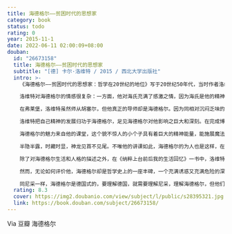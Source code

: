 ```yaml
---
title: 海德格尔——贫困时代的思想家
category: book
status: todo
rating: 0
year: 2015-11-1
date: 2022-06-11 02:00:09+08:00
douban:
  id: "26673158"
  title: 海德格尔——贫困时代的思想家
  subtitle: "[德] 卡尔·洛维特 / 2015 / 西北大学出版社"
  intro: >-
    《海德格尔——贫困时代的思想家：哲学在20世纪的地位》写于20世纪50年代，当时作者洛维特在德国海德堡大学任教，这一时期是他对德国现代哲学进行深入反思的时期，海德格尔思想是他在此期间的重要思想背景、资源和反思的对象。在书中，洛维特对海德格尔的存在论哲学的诸多问题进行了深入考察，尤其是将这些问题置入现代性危机的背景之中，深刻地指出海德格尔在其存在论哲学中对主体哲学的拒斥既是现代性危机的表征，又是这一危机自我克服的自发性表现。洛维特认为，在德国哲学的伟大时代，每个人都能与他的前辈产生关联并把他当作旗鼓相当的伙伴，一个康德和一个黑格尔不会觉得自己出色得不用回应同时代次要者的异议，而海德格尔固执己见的独白发生于一个缺乏讨论的空间，着迷者、复述者和违心者们一方面站在它边上，另一方面把海德格尔所挣得的东西当作硬通货转手。但当海德格尔提出“倘若沉思者终于在运思之际着手探讨这个二十年来一直等待着的……实事，情形又会怎样呢？”这个苦涩问题的时候，就容易和另一个问题一起去回答了。这问题就是，人们怎么能指望别人会作为同行者去跟随这样一位思想家，他的本质特征包括拒绝各种共性和合作以及作为独行者走上一条突然止于不可行走之处的道路？海德格尔至今的全部著作在根本上都是独一无二的巨大挑衅和对“变老的世界”的攻击，在这攻击之后并无反驳和辩护。本书是洛维特哲学史写作的代表作之一，也是研究现代性问题的经典文献。

    洛维特对海德格尔的情感很复杂：一方面，他对海氏充满了感激之情，因为海氏是他的精神导师，影响了他一生；另一方面，他又极度恼恨这个人，因为这位精神导师参加了纳粹，成了制造他人生苦难的帮凶。

    在弗莱堡，洛维特虽然师从胡塞尔，但他真正的导师却是海德格尔。因为同相对沉闷乏味的胡塞尔相比，海德格尔的哲思和授课更具魅力，对青年学生有着无法抵挡的诱惑。依照阿伦特的说法，海德格尔是“秘密哲学王国的国王”，那时，很多弗莱堡的学生都是海氏的忠实粉丝，洛维特也拜倒在海德格尔的脚下，成了他的拜门弟子，洛维特后来回忆说，“比起他的老师，他对我们这些年轻人具有更强的吸引力。他成了我实质意义上的老师，我的精神得以发展，要归功于他。”

    洛维特把自己精神的发展归功于海德格尔，足见海德格尔对他影响之巨大和深刻。在完成博士论文之后，他又追随海德格尔去了马堡，在他的指导下完成了教职论文，成了海氏真正的学生。但是，虽然学生洛维特对老师崇拜得五体投地，却又发现老师总是无法接近的，他像一个多疑的狐狸，生活在自己的洞穴里，警惕着洞外的一切，除了课堂之外。

    海德格尔的魅力来自他的课堂，这个貌不惊人的小个子具有着巨大的精神能量，能施展魔法，让进入他课堂的人惊叹地目瞪口呆，虽然充满忧虑和惶恐，却再也难以离开，洛维特这样描述海德格尔的讲课，“他是一个矮小又黝黑的人，懂得施展魔法——就是说，先把某某东西指出来，随即在听众面前让这东西消失不见。他讲课的技术主要是先盖起一座思想建筑，然后又亲手把它拆掉搬走，以便将全神贯注的听者置于一个谜团之前，让他留在一片空虚里。”很显然，这是多么高超的授课技巧，将学生玩弄于股掌之间，可是他们却总是痴心不改。

    半隐半露，时藏时显，神龙见首不见尾。不唯他的讲课如此，海德格尔的为人也是这样，在海德格尔的表情和思想中，一种无法剔除的怀疑和忧虑，一种深入骨髓的虚无，总是如影随形，阅读海德格尔作品的人，会或多或少地感觉到这一点，同他直接接触的人更是感同身受，让我们来看看洛维特的描绘吧，关于海德格尔的外貌，洛维特写道，“对他的相貌神情，可以有这样的自然描述：费劲紧绷的额头，低垂的脸，半闭的眼睛，但偶尔抬起头张望一下，以确定四周的状况。如果对话中有人一定要他正面地四目相接，那他的表情就会退缩而不确定——因为要与人坦然往来，是他办不到的事情。另一方面，他自然流露的表情则是谨慎、狡狯且猜疑的。”关于海德格尔的生活，洛维特写道，“这个矮小的巨人具有一种充满力量的专注精神，深深地吸引了我。好几年的时间里，我试着跟他建立一种人与人之间正常的来往关系，却没有什么成果。他在生活中将自己封闭起来，把一切与他人的牵系都屏挡在外，只喜欢在他的演说里，用堆砌了诸多概念的语言，‘对所有人，也不对任何人’，说着他与人单独谈话时说不出来的，或者不愿意说的东西。”或许我们还记得，在介绍亚里士多德的生平时，海德格尔用了一句非常简洁的话，“他出身，他工作，他死去”，不知道他对这样的生活是充满无奈还是心向往之，在洛维特看来，这是一种无奈，一种无法摆脱的无奈，因为他对现存的一切都极不信任，充满怀疑，极力批判，“他的认知所及之处，都伴随着他的猜疑——事实上，这认知正是从猜疑而来的，这猜疑所产生的结果是对于既有传统的第一流批评……他对一切文化活动与教育事业毫不节制的批评，让我们又爱又恨，而他则带着狐疑，监看着他狐狸洞的入口和出口——这个狐狸洞是连他自己待在里面也一点都不自在的。他在自己选择的疏离里感到痛苦，也常常试着拓展他的人际交往范围，但结果总是离开又退回自己的世界里，逃遁到工作之中——而工作使他根本上柔软而有感受你的本性，变得刚硬与僵冷。”其或然否？对照海德格尔的为人为学，或是很对的。当然，海德格尔为何会有这样的性格和如何形成这样的人格，是件极其复杂的事情，最好还是留待专门的研究者去探讨和争论。我们的兴趣是通过洛维特这扇窗户，去窥视一些真实的东西，一些亲历者的亲身感受。

    除了对海德格尔生活和人格的描述之外，在《纳粹上台前后我的生活回忆》一书中，洛维特更多是对海德格尔思想与纳粹间关联的揭示，及其对他的深入批判，当然，这都是专业人士感兴趣而一般人感觉乏味的东西，在此不值得多谈。但是，值得一提的是，海德格尔建造大厦然后有亲自拆毁的游戏，似乎也被应用到了他自己身上：他曾深深地影响了洛维特、阿伦特等人，可是纳粹之后，这些人又反过来尽其所能地批判他，剥脱他施加给他们的影响，拆毁他建立在他们心中的大厦。这的确很吊诡，是否真的存在一种搬起石头砸自己的脚的谶语，这或许值得我们深思。

    然而，无论如何评价他，海德格尔却是哲学史上的一座丰碑，一个充满诱惑又充满危险的深渊，一直会有很多人迷恋他，陷入他思想和词语的迷宫，甚至不能自拔，受到深深地伤害。之所以如此，总在于海德格尔既聪明又狡猾，他的聪明引诱你，他的狡猾迷惑你，最后让你困死在他一手设计的迷宫之中。当然，海德格尔之所以会如此，也和他自己的矛盾存在分不开，诚如洛维特所分析和揭露的，“论出身，他是一个单纯的教会雇员之子，但由于职业，他成了一整个阶层的激昂代言人，而这个阶层却又被他所否定。由于养成教育，他本是耶稣会信徒，但却由于愤恨，而成为了新教教徒。训练上，他是经院哲学的教义论者，在经验中，他却成为实存的实用主义者；论传统，他算是个神学家，作为一名研究者，他却是无神论者；他事实上是个否定传统的人，却又穿着研究此传统的历史学家袍服。他存在主义的味道一如克尔凯廓尔，又具有黑格尔一样的系统哲学的意志，在方法上极其辩证，在内涵上却十足地层次单一；有断言肯定的姿态，却源自否定的精神；在他人面前保持缄默，但对他人的好奇却又少有人及，在终极的立场上激进而不容转圜，但在这之前的每一步却都乐于妥协。”洛维特的这段分析实在是精彩之至，通过他的这段分析，作为一个精灵和一个怪物的海德格尔同时获得了解释。

    同尼采一样，海德格尔是德国式的，要理解德国，就需要理解尼采，理解海德格尔，但他们既滑如泥鳅，难以捕捉，又魅如精灵，充满诱惑，而这就是洛维特所生活的德国，既让人爱之不舍，又让人怨之难解，而对于这一点，或许只有像洛维特这样的犹太人，这些原居地上的异乡者才能体会得到，才能既不愿去说，又不得不去说。
  rating: 8.3
  cover: https://img2.doubanio.com/view/subject/l/public/s28395321.jpg
  link: https://book.douban.com/subject/26673158/
---
```


Via 豆瓣 海德格尔

